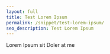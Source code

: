 ```yaml
---
layout: full
title: Test Lorem Ipsum
permalink: /snippet/test-lorem-ipsum/
seo_description: Test Lorem Ipsum
---
```

Lorem Ipsum sit Doler at me
